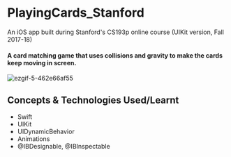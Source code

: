 # PlayingCards_Stanford
An iOS app built during Stanford's CS193p online course (UIKit version, Fall 2017-18)

#### A card matching game that uses collisions and gravity to make the cards keep moving in screen.

![ezgif-5-462e66af55](https://user-images.githubusercontent.com/62707916/146687006-5a0ed54a-ad6a-4cc1-9fd7-a42db5906adf.gif)

## Concepts & Technologies Used/Learnt
 - Swift
 - UIKit
 - UIDynamicBehavior
 - Animations
 - @IBDesignable, @IBInspectable
